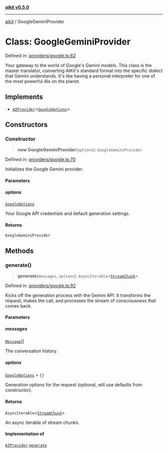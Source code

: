 [**aikit v0.5.0**](../README.md)

---

[aikit](../README.md) / GoogleGeminiProvider

# Class: GoogleGeminiProvider

Defined in: [providers/google.ts:62](https://github.com/chinmaymk/aikit/blob/main/src/providers/google.ts#L62)

Your gateway to the world of Google's Gemini models.
This class is the master translator, converting AIKit's standard format
into the specific dialect that Gemini understands. It's like having a
personal interpreter for one of the most powerful AIs on the planet.

## Implements

- [`AIProvider`](../interfaces/AIProvider.md)\<[`GoogleOptions`](../interfaces/GoogleOptions.md)\>

## Constructors

### Constructor

> **new GoogleGeminiProvider**(`options`): `GoogleGeminiProvider`

Defined in: [providers/google.ts:70](https://github.com/chinmaymk/aikit/blob/main/src/providers/google.ts#L70)

Initializes the Google Gemini provider.

#### Parameters

##### options

[`GoogleOptions`](../interfaces/GoogleOptions.md)

Your Google API credentials and default generation settings.

#### Returns

`GoogleGeminiProvider`

## Methods

### generate()

> **generate**(`messages`, `options`): `AsyncIterable`\<[`StreamChunk`](../interfaces/StreamChunk.md)\>

Defined in: [providers/google.ts:92](https://github.com/chinmaymk/aikit/blob/main/src/providers/google.ts#L92)

Kicks off the generation process with the Gemini API.
It transforms the request, makes the call, and processes the stream of
consciousness that comes back.

#### Parameters

##### messages

[`Message`](../interfaces/Message.md)[]

The conversation history.

##### options

[`GoogleOptions`](../interfaces/GoogleOptions.md) = `{}`

Generation options for the request (optional, will use defaults from constructor).

#### Returns

`AsyncIterable`\<[`StreamChunk`](../interfaces/StreamChunk.md)\>

An async iterable of stream chunks.

#### Implementation of

[`AIProvider`](../interfaces/AIProvider.md).[`generate`](../interfaces/AIProvider.md#generate)

